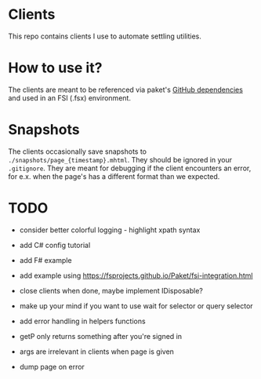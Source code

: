 # Clients

This repo contains clients I use to automate settling utilities.

# How to use it?

The clients are meant to be referenced via paket's [GitHub dependencies](https://fsprojects.github.io/Paket/github-dependencies.html) and used in an FSI (.fsx) environment.

# Snapshots

The clients occasionally save snapshots to `./snapshots/page_{timestamp}.mhtml`.
They should be ignored in your `.gitignore`.
They are meant for debugging if the client encounters an error, for e.x. when the page's has a different format than we expected.

# TODO

- consider better colorful logging - highlight xpath syntax
- add C# config tutorial
- add F# example
- add example using https://fsprojects.github.io/Paket/fsi-integration.html
- close clients when done, maybe implement IDisposable?
- make up your mind if you want to use wait for selector or query selector
- add error handling in helpers functions
- getP only returns something after you're signed in
- args are irrelevant in clients when page is given

- dump page on error
